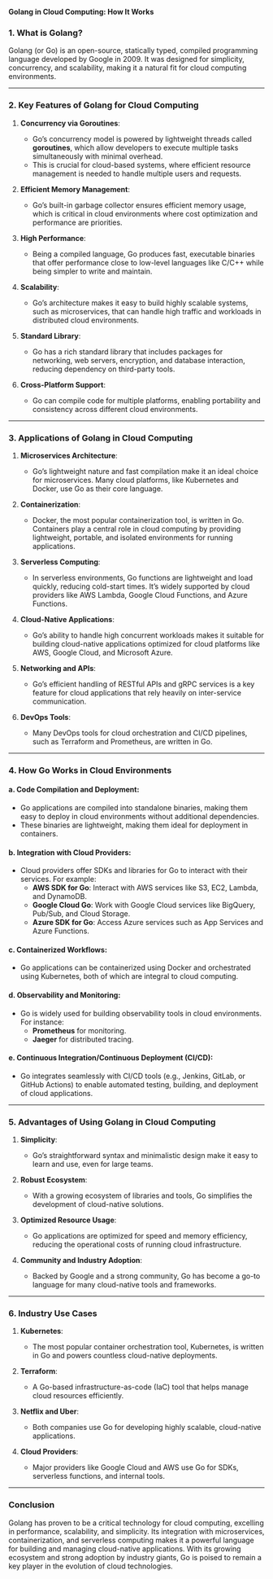 **Golang in Cloud Computing: How It Works**

### **1. What is Golang?**
Golang (or Go) is an open-source, statically typed, compiled programming language developed by Google in 2009. It was designed for simplicity, concurrency, and scalability, making it a natural fit for cloud computing environments.

---

### **2. Key Features of Golang for Cloud Computing**

1. **Concurrency via Goroutines**:
   - Go’s concurrency model is powered by lightweight threads called **goroutines**, which allow developers to execute multiple tasks simultaneously with minimal overhead.
   - This is crucial for cloud-based systems, where efficient resource management is needed to handle multiple users and requests.

2. **Efficient Memory Management**:
   - Go’s built-in garbage collector ensures efficient memory usage, which is critical in cloud environments where cost optimization and performance are priorities.

3. **High Performance**:
   - Being a compiled language, Go produces fast, executable binaries that offer performance close to low-level languages like C/C++ while being simpler to write and maintain.

4. **Scalability**:
   - Go’s architecture makes it easy to build highly scalable systems, such as microservices, that can handle high traffic and workloads in distributed cloud environments.

5. **Standard Library**:
   - Go has a rich standard library that includes packages for networking, web servers, encryption, and database interaction, reducing dependency on third-party tools.

6. **Cross-Platform Support**:
   - Go can compile code for multiple platforms, enabling portability and consistency across different cloud environments.

---

### **3. Applications of Golang in Cloud Computing**

1. **Microservices Architecture**:
   - Go’s lightweight nature and fast compilation make it an ideal choice for microservices. Many cloud platforms, like Kubernetes and Docker, use Go as their core language.

2. **Containerization**:
   - Docker, the most popular containerization tool, is written in Go. Containers play a central role in cloud computing by providing lightweight, portable, and isolated environments for running applications.

3. **Serverless Computing**:
   - In serverless environments, Go functions are lightweight and load quickly, reducing cold-start times. It’s widely supported by cloud providers like AWS Lambda, Google Cloud Functions, and Azure Functions.

4. **Cloud-Native Applications**:
   - Go’s ability to handle high concurrent workloads makes it suitable for building cloud-native applications optimized for cloud platforms like AWS, Google Cloud, and Microsoft Azure.

5. **Networking and APIs**:
   - Go’s efficient handling of RESTful APIs and gRPC services is a key feature for cloud applications that rely heavily on inter-service communication.

6. **DevOps Tools**:
   - Many DevOps tools for cloud orchestration and CI/CD pipelines, such as Terraform and Prometheus, are written in Go.

---

### **4. How Go Works in Cloud Environments**

#### **a. Code Compilation and Deployment**:
   - Go applications are compiled into standalone binaries, making them easy to deploy in cloud environments without additional dependencies.
   - These binaries are lightweight, making them ideal for deployment in containers.

#### **b. Integration with Cloud Providers**:
   - Cloud providers offer SDKs and libraries for Go to interact with their services. For example:
     - **AWS SDK for Go**: Interact with AWS services like S3, EC2, Lambda, and DynamoDB.
     - **Google Cloud Go**: Work with Google Cloud services like BigQuery, Pub/Sub, and Cloud Storage.
     - **Azure SDK for Go**: Access Azure services such as App Services and Azure Functions.

#### **c. Containerized Workflows**:
   - Go applications can be containerized using Docker and orchestrated using Kubernetes, both of which are integral to cloud computing.

#### **d. Observability and Monitoring**:
   - Go is widely used for building observability tools in cloud environments. For instance:
     - **Prometheus** for monitoring.
     - **Jaeger** for distributed tracing.

#### **e. Continuous Integration/Continuous Deployment (CI/CD)**:
   - Go integrates seamlessly with CI/CD tools (e.g., Jenkins, GitLab, or GitHub Actions) to enable automated testing, building, and deployment of cloud applications.

---

### **5. Advantages of Using Golang in Cloud Computing**

1. **Simplicity**:
   - Go’s straightforward syntax and minimalistic design make it easy to learn and use, even for large teams.

2. **Robust Ecosystem**:
   - With a growing ecosystem of libraries and tools, Go simplifies the development of cloud-native solutions.

3. **Optimized Resource Usage**:
   - Go applications are optimized for speed and memory efficiency, reducing the operational costs of running cloud infrastructure.

4. **Community and Industry Adoption**:
   - Backed by Google and a strong community, Go has become a go-to language for many cloud-native tools and frameworks.

---

### **6. Industry Use Cases**

1. **Kubernetes**:
   - The most popular container orchestration tool, Kubernetes, is written in Go and powers countless cloud-native deployments.

2. **Terraform**:
   - A Go-based infrastructure-as-code (IaC) tool that helps manage cloud resources efficiently.

3. **Netflix and Uber**:
   - Both companies use Go for developing highly scalable, cloud-native applications.

4. **Cloud Providers**:
   - Major providers like Google Cloud and AWS use Go for SDKs, serverless functions, and internal tools.

---

### **Conclusion**

Golang has proven to be a critical technology for cloud computing, excelling in performance, scalability, and simplicity. Its integration with microservices, containerization, and serverless computing makes it a powerful language for building and managing cloud-native applications. With its growing ecosystem and strong adoption by industry giants, Go is poised to remain a key player in the evolution of cloud technologies.
